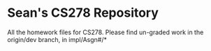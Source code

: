 Sean's CS278 Repository
=====
All the homework files for CS278. Please find un-graded work in the origin/dev branch, in impl/Asgn#/*
